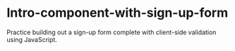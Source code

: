 # Intro-component-with-sign-up-form
Practice building out a sign-up form complete with client-side validation using JavaScript.
